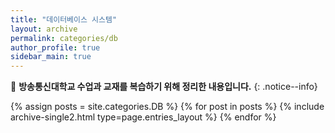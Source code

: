 ```yaml
---
title: "데이터베이스 시스템"
layout: archive
permalink: categories/db
author_profile: true
sidebar_main: true
---
```


📝 **방송통신대학교 수업과 교재를 복습하기 위해 정리한 내용입니다.**
{: .notice--info}

{% assign posts = site.categories.DB %}
{% for post in posts %} {% include archive-single2.html type=page.entries_layout %} {% endfor %}
